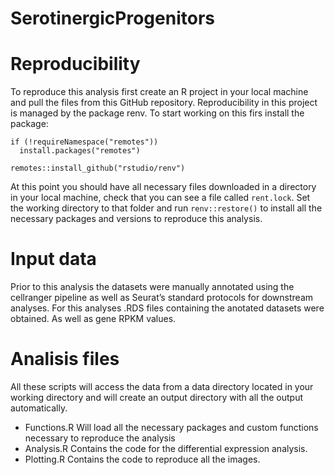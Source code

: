 # SerotinergicProgenitors
# Reproducibility
To reproduce this analysis first create an R project in your local machine and pull the files from this GitHub repository. Reproducibility in this project is managed by the package renv. To start working on this firs install the package:
```
if (!requireNamespace("remotes"))
  install.packages("remotes")

remotes::install_github("rstudio/renv")
```
At this point you should have all necessary files downloaded in a directory in your local machine, check that you can see a file called `rent.lock`. Set the working directory to that folder and run `renv::restore()` to install all the necessary packages and versions to reproduce this analysis.

# Input data
Prior to this analysis the datasets were manually annotated using the cellranger pipeline as well as Seurat’s standard protocols for downstream analyses. For this analyses 
.RDS files containing the anotated datasets were obtained. As well as gene RPKM values.

# Analisis files

All these scripts will access the data from a data directory located in your working directory and will create an output directory with all the output automatically.

- Functions.R Will load all the necessary packages and custom functions necessary to reproduce the analysis
- Analysis.R Contains the code for the differential expression analysis.
- Plotting.R Contains the code to reproduce all the images.